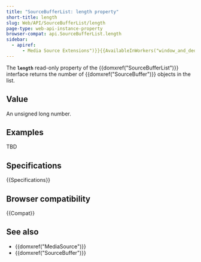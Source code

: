 ```yaml
---
title: "SourceBufferList: length property"
short-title: length
slug: Web/API/SourceBufferList/length
page-type: web-api-instance-property
browser-compat: api.SourceBufferList.length
sidebar:
  - apiref:
      - Media Source Extensions")}}{{AvailableInWorkers("window_and_dedicated
---
```


The **`length`** read-only property of the
{{domxref("SourceBufferList")}} interface returns the number of
{{domxref("SourceBuffer")}} objects in the list.

## Value

An unsigned long number.

## Examples

TBD

## Specifications

{{Specifications}}

## Browser compatibility

{{Compat}}

## See also

- {{domxref("MediaSource")}}
- {{domxref("SourceBuffer")}}
